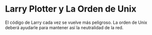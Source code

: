 # Larry Plotter y La Orden de Unix

El código de Larry cada vez se vuelve más peligroso.
La orden de Unix deberá ayudarle para mantener así la neutralidad de la red.
